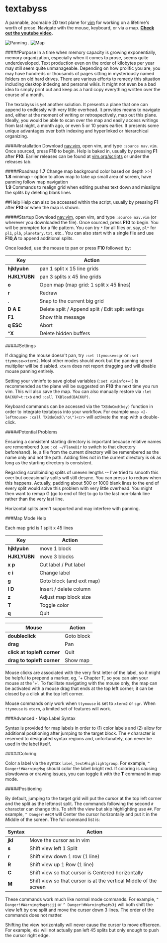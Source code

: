 # textabyss
A pannable, zoomable 2D text plane for [vim](http://www.vim.org) for working on a lifetime's worth of prose. Navigate with the mouse, keyboard, or via a map. **[Check out the youtube video](http://www.youtube.com/watch?v=QTIaI_kI_X8).**

![Panning](https://raw.github.com/q335r49/textabyss/gh-pages/images/ta2.gif)     .     ![Map](https://raw.github.com/q335r49/textabyss/gh-pages/images/tamap.png)

#####Purpose
In a time when memory capacity is growing exponentially, memory organization, especially when it comes to prose, seems quite underdeveloped. Text production even on the order of kilobytes per year may still seem quite unmanageable. Depending on how prolific you are, you may have hundreds or thousands of pages sitting in mysteriously named folders on old hard drives. There are various efforts to remedy this situation including desktop indexing and personal wikis. It might not even be a bad idea to simply print out and keep as a hard copy everything written over the course of a month. 

The textabyss is yet another solution. It presents a plane that one can append to endlessly with very little overhead. It provides means to navigate and, either at the moment of writing or retrospectively, map out this plane. Ideally, you would be able to scan over the map and easily access writings from last night, a month ago, or even 5 or 10 years earlier. It presents some unique advantages over both indexing and hyperlinked or hierarchical organizing.

#####Installation
Download [nav.vim](https://raw.github.com/q335r49/textabyss/master/nav.vim), open vim, and type `:source nav.vim`. Once sourced, press **F10** to begin. Help is baked in, usually by pressing **F1** after **F10**. Earlier releases can be found at [vim.org/scripts](http://www.vim.org/scripts/script.php?script_id=4835) or under the releases tab.

#####Roadmap
**1.7** Change map background color based on depth >:-)  
**1.8** minimap - option to allow map to take up small area of screen, have panning follow map navigation  
**1.9** Commands to realign grid when editing pushes text down and misaligns the splits by deleting blank lines

##Help
Help can also be accessed within the script, usually by pressing **F1** after **F10** or when the map is shown.

#####Startup
Download [nav.vim](https://raw.github.com/q335r49/textabyss/master/nav.vim), open vim, and type `:source nav.vim` (or wherever you downloaded the file). Once sourced, press **F10** to begin. You will be prompted for a file pattern. You can try `*` for all files or, say, `pl*` for `pl1`, `plb`, `planetary.txt`, etc.. You can also start with a single file and use **F10,A** to append additional splits.

Once loaded, use the mouse to pan or press **F10** followed by:  

Key | Action
----- | -----
**hjklyubn** | pan 1 split x 15 line grids
**HJKLYUBN** | pan 3 splits x 45 line grids
**o** | Open map (map grid: 1 split x 45 lines)
**r** | Redraw
**.** | Snap to the current big grid
**D A E** | Delete split / Append split / Edit split settings
**F1** | Show this message
**q ESC** | Abort
**^X** | Delete hidden buffers

#####Settings

If dragging the mouse doesn't pan, try `:set ttymouse=sgr` or `:set ttymouse=xterm2`. Most other modes should work but the panning speed multiplier will be disabled. `xterm` does not report dragging and will disable mouse panning entirely.

Setting your viminfo to save global variables (`:set viminfo+=!`) is recommended as the plane will be suggested on **F10** the next time you run vim. This will also save the map. You can also manually restore via `:let BACKUP=t:txb` and `:call TXBload(BACKUP)`.

Keyboard commands can be accessed via the `TXBdoCmd(key)` function in order to integrate textabyss into your workflow. For example `nmap <2-leftmouse> :call TXBdoCmd(\"o\")<cr>` will activate the map with a double-click.

#####Potential Problems

Ensuring a consistent starting directory is important because relative names are remembered (use `:cd ~/PlaneDir` to switch to that directory beforehand). Ie, a file from the current directory will be remembered as the name only and not the path. Adding files not in the current directory is ok as long as the starting directory is consistent.

Regarding scrollbinding splits of uneven lengths -- I've tried to smooth this over but occasionally splits will still desync. You can press r to redraw when this happens. Actually, padding about 500 or 1000 blank lines to the end of every split would solve this problem with very little overhead. You might then want to remap G (go to end of file) to go to the last non-blank line rather than the very last line.

Horizontal splits aren't supported and may interfere with panning.

###Map Mode Help

Each map grid is 1 split x 45 lines

Key | Action
--- | ---
**hjklyubn** | move 1 block
**HJKLYUBN** | move 3 blocks
**x p** | Cut label / Put label
**c i** | Change label
**g <cr>** | Goto block (and exit map)
**I D** | Insert / delete column
**z** | Adjust map block size
**T** | Toggle color
**q** | Quit

Mouse | Action
--- | --- 
**doubleclick** | Goto block
**drag** | Pan
**click at topleft corner** | Quit
**drag to topleft corner** | Show map

Mouse clicks are associated with the very first letter of the label, so it might be helpful to prepend a marker, eg, '+ Chapter 1', so you can aim your mouse at the '+'. To facilitate navigating with the mouse only, the map can be activated with a mouse drag that ends at the top left corner; it can be closed by a click at the top left corner.

Mouse commands only work when `ttymouse` is set to `xterm2` or `sgr`. When `ttymouse` is `xterm`, a limited set of features will work.

###Advanced - Map Label Syntax

Syntax is provided for map labels in order to (1) color labels and (2) allow for additional positioning after jumping to the target block. The `#` character is reserved to designated syntax regions and, unfortunately, can never be used in the label itself.

#####Coloring

Color a label via the syntax `label_text#highlightgroup`. For example, `^ Danger!#WarningMsg` should color the label bright red. If coloring is causing slowdowns or drawing issues, you can toggle it with the **T** command in map mode.

#####Positioning

By default, jumping to the target grid will put the cursor at the top left corner and the split as the leftmost split. The commands following the second `#` character can change this. To shift the view but skip highlighting use `##`. For example, `^ Danger!##CM` will *C*enter the cursor horizontally and put it in the *M*iddle of the screen. The full command list is:  

Syntax | Action
--- | ---
**jkl** | Move the cursor as in vim
**s** | Shift view left 1 Split
**r** | Shift view down 1 row (1 line)
**R** | Shift view up 1 Row (1 line)
**C** | Shift view so that cursor is Centered horizontally
**M** | Shift view so that cursor is at the vertical Middle of the screen

These commands work much like normal mode commands. For example, `^ Danger!#WarningMsg#sjjj` or `^ Danger!#WarningMsg#s3j` will both shift the view left by one split and move the cursor down 3 lines. The order of the commands does not matter.

Shifting the view horizontally will never cause the cursor to move offscreen. For example, `45s` will not actually pan left 45 splits but only enough to push the cursor right edge.
